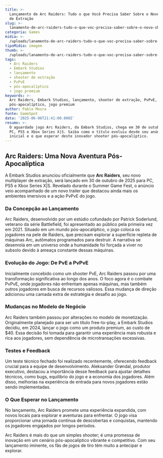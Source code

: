 ```yaml
---
title: >-
  Lançamento de Arc Raiders: Tudo o que Você Precisa Saber Sobre o Novo Shooter
  de Extração
slug: >-
  lanamento-de-arc-raiders-tudo-o-que-voc-precisa-saber-sobre-o-novo-shooter-de-extrao
categoria: Games
midia: >-
  /uploads/lanamento-de-arc-raiders-tudo-o-que-voc-precisa-saber-sobre-o-novo-shooter-de-extrao-thumb.jpg
tipoMidia: imagem
thumb: >-
  /uploads/lanamento-de-arc-raiders-tudo-o-que-voc-precisa-saber-sobre-o-novo-shooter-de-extrao-thumb.jpg
tags:
  - Arc Raiders
  - Embark Studios
  - lançamento
  - shooter de extração
  - PvPvE
  - pós-apocalíptico
  - jogo premium
keywords: >-
  Arc Raiders, Embark Studios, lançamento, shooter de extração, PvPvE,
  pós-apocalíptico, jogo premium
author: Pablo Moura
fonte: GameSpot
data: '2025-06-06T21:41:00.000Z'
resumo: >-
  O aguardado jogo Arc Raiders, da Embark Studios, chega em 30 de outubro para
  PC, PS5 e Xbox Series X|S. Saiba como o título evoluiu desde seu anúncio
  inicial e o que esperar deste inovador shooter pós-apocalíptico.
---
```


## Arc Raiders: Uma Nova Aventura Pós-Apocalíptica

A Embark Studios anunciou oficialmente que **Arc Raiders**, seu novo multiplayer de extração, será lançado em 30 de outubro de 2025 para PC, PS5 e Xbox Series X|S. Revelado durante o Summer Game Fest, o anúncio veio acompanhado de um novo trailer que destacou ainda mais os ambientes imersivos e a ação PvPvE do jogo.

### Da Concepção ao Lançamento

Arc Raiders, desenvolvido por um estúdio cofundado por Patrick Soderlund, veterano da série Battlefield, foi apresentado ao público pela primeira vez em 2021. Situado em um mundo pós-apocalíptico, o jogo coloca os jogadores na pele de Raiders, que precisam explorar a superfície repleta de máquinas Arc, autômatos programados para destruir. A narrativa se desenrola em um universo onde a humanidade foi forçada a viver no subsolo devido à ameaça constante dessas máquinas.

### Evolução do Jogo: De PvE a PvPvE

Inicialmente concebido como um shooter PvE, Arc Raiders passou por uma transformação significativa ao longo dos anos. O foco agora é o combate PvPvE, onde jogadores não enfrentam apenas máquinas, mas também outros jogadores em busca de recursos valiosos. Essa mudança de direção adicionou uma camada extra de estratégia e desafio ao jogo.

### Mudanças no Modelo de Negócio

Arc Raiders também passou por alterações no modelo de monetização. Originalmente planejado para ser um título free-to-play, a Embark Studios decidiu, em 2024, lançar o jogo como um produto premium, ao custo de $40. Essa decisão foi tomada para garantir uma experiência mais robusta e rica aos jogadores, sem dependência de microtransações excessivas.

### Testes e Feedback

Um teste técnico fechado foi realizado recentemente, oferecendo feedback crucial para a equipe de desenvolvimento. Aleksander Grøndal, produtor executivo, destacou a importância desse feedback para ajustar detalhes técnicos, como bugs, equilíbrio do jogo e a economia dos jogadores. Além disso, melhorias na experiência de entrada para novos jogadores estão sendo implementadas.

### O Que Esperar no Lançamento

No lançamento, Arc Raiders promete uma experiência expandida, com novos locais para explorar e aventuras para enfrentar. O jogo visa proporcionar uma jornada contínua de descobertas e conquistas, mantendo os jogadores engajados por longos períodos.

Arc Raiders é mais do que um simples shooter; é uma promessa de inovação em um cenário pós-apocalíptico vibrante e competitivo. Com seu lançamento iminente, os fãs de jogos de tiro têm muito a antecipar e explorar.

